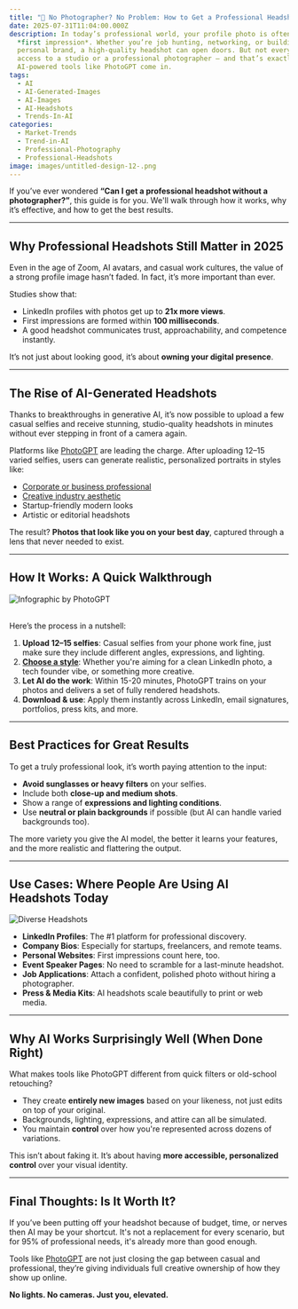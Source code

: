 ```yaml
---
title: "📸 No Photographer? No Problem: How to Get a Professional Headshot Using AI"
date: 2025-07-31T11:04:00.000Z
description: In today’s professional world, your profile photo is often your
  *first impression*. Whether you’re job hunting, networking, or building your
  personal brand, a high-quality headshot can open doors. But not everyone has
  access to a studio or a professional photographer — and that’s exactly where
  AI-powered tools like PhotoGPT come in.
tags:
  - AI
  - AI-Generated-Images
  - AI-Images
  - AI-Headshots
  - Trends-In-AI
categories:
  - Market-Trends
  - Trend-in-AI
  - Professional-Photography
  - Professional-Headshots
image: images/untitled-design-12-.png
---
```

If you’ve ever wondered **“Can I get a professional headshot without a photographer?”**, this guide is for you. We'll walk through how it works, why it’s effective, and how to get the best results.

- - -

## Why Professional Headshots Still Matter in 2025

Even in the age of Zoom, AI avatars, and casual work cultures, the value of a strong profile image hasn’t faded. In fact, it’s more important than ever.

Studies show that:

* LinkedIn profiles with photos get up to **21x more views**.
* First impressions are formed within **100 milliseconds**.
* A good headshot communicates trust, approachability, and competence instantly.

It’s not just about looking good, it’s about **owning your digital presence**.

- - -

## The Rise of AI-Generated Headshots

Thanks to breakthroughs in generative AI, it’s now possible to upload a few casual selfies and receive stunning, studio-quality headshots in minutes without ever stepping in front of a camera again.

Platforms like [PhotoGPT](https://www.photogptai.com) are leading the charge. After uploading 12–15 varied selfies, users can generate realistic, personalized portraits in styles like:

* [Corporate or business professional](https://www.photogptai.com/presets/professional)
* [Creative industry aesthetic](https://www.photogptai.com/presets/instagram)
* Startup-friendly modern looks
* Artistic or editorial headshots

The result? **Photos that look like you on your best day**, captured through a lens that never needed to exist.

- - -

## How It Works: A Quick Walkthrough

![Infographic by PhotoGPT](https://imagedelivery.net/TkcHhODAR5Y7jFoICvSX0Q/aacfba6a-4cd5-4769-bced-1aa2cd260c00/q=100 "Upload selfies → AI Processing → Professional Results")

\
Here’s the process in a nutshell:

1. **Upload 12–15 selfies**: Casual selfies from your phone work fine, just make sure they include different angles, expressions, and lighting.
2. **[Choose a style](https://www.photogptai.com/presets)**: Whether you're aiming for a clean LinkedIn photo, a tech founder vibe, or something more creative.
3. **Let AI do the work**: Within 15-20 minutes, PhotoGPT trains on your photos and delivers a set of fully rendered headshots.
4. **Download & use**: Apply them instantly across LinkedIn, email signatures, portfolios, press kits, and more.

- - -

## Best Practices for Great Results

To get a truly professional look, it’s worth paying attention to the input:

* **Avoid sunglasses or heavy filters** on your selfies.
* Include both **close-up and medium shots**.
* Show a range of **expressions and lighting conditions**.
* Use **neutral or plain backgrounds** if possible (but AI can handle varied backgrounds too).

The more variety you give the AI model, the better it learns your features, and the more realistic and flattering the output.

- - -

## Use Cases: Where People Are Using AI Headshots Today

![Diverse Headshots](https://imagedelivery.net/TkcHhODAR5Y7jFoICvSX0Q/af7b371c-3e85-405a-aac9-25e06f7f5800/q=100 "A tidy grid of professional contexts")

* **LinkedIn Profiles**: The #1 platform for professional discovery.
* **Company Bios**: Especially for startups, freelancers, and remote teams.
* **Personal Websites**: First impressions count here, too.
* **Event Speaker Pages**: No need to scramble for a last-minute headshot.
* **Job Applications**: Attach a confident, polished photo without hiring a photographer.
* **Press & Media Kits**: AI headshots scale beautifully to print or web media.

- - -

## Why AI Works Surprisingly Well (When Done Right)

What makes tools like PhotoGPT different from quick filters or old-school retouching?

* They create **entirely new images** based on your likeness, not just edits on top of your original.
* Backgrounds, lighting, expressions, and attire can all be simulated.
* You maintain **control** over how you're represented across dozens of variations.

This isn’t about faking it. It’s about having **more accessible, personalized control** over your visual identity.

- - -

## Final Thoughts: Is It Worth It?

If you’ve been putting off your headshot because of budget, time, or nerves then AI may be your shortcut. It's not a replacement for every scenario, but for 95% of professional needs, it's already more than good enough.

Tools like [PhotoGPT](https://www.photogptai.com) are not just closing the gap between casual and professional, they’re giving individuals full creative ownership of how they show up online.

**No lights. No cameras. Just you, elevated.**
